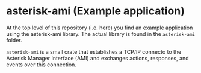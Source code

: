 asterisk-ami (Example application)
==================================

At the top level of this repository (i.e. here) you find an example application using the asterisk-ami library.
The actual library is found in the `asterisk-ami` folder.

`asterisk-ami` is a small crate that establishes a TCP/IP connecto to the Asterisk Manager Interface (AMI) and
exchanges actions, responses, and events over this connection.